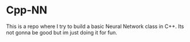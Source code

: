 # Cpp-NN
This is a repo where I try to build a basic Neural Network class in C++. Its not gonna be good but im just doing it for fun.
